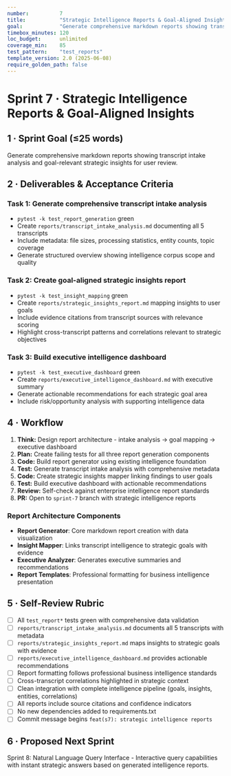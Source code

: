 ```yaml
---
number:          7
title:           "Strategic Intelligence Reports & Goal-Aligned Insights"
goal:            "Generate comprehensive markdown reports showing transcript intake and goal-relevant strategic insights"
timebox_minutes: 120
loc_budget:      unlimited
coverage_min:    85
test_pattern:    "test_reports"
template_version: 2.0 (2025-06-08)
require_golden_path: false
---
```


# Sprint 7 · Strategic Intelligence Reports & Goal-Aligned Insights

## **1 · Sprint Goal (≤25 words)**

Generate comprehensive markdown reports showing transcript intake analysis and goal-relevant strategic insights for user review.

## **2 · Deliverables & Acceptance Criteria**

### Task 1: Generate comprehensive transcript intake analysis
- `pytest -k test_report_generation` green
- Create `reports/transcript_intake_analysis.md` documenting all 5 transcripts
- Include metadata: file sizes, processing statistics, entity counts, topic coverage
- Generate structured overview showing intelligence corpus scope and quality

### Task 2: Create goal-aligned strategic insights report  
- `pytest -k test_insight_mapping` green
- Create `reports/strategic_insights_report.md` mapping insights to user goals
- Include evidence citations from transcript sources with relevance scoring
- Highlight cross-transcript patterns and correlations relevant to strategic objectives

### Task 3: Build executive intelligence dashboard
- `pytest -k test_executive_dashboard` green
- Create `reports/executive_intelligence_dashboard.md` with executive summary
- Generate actionable recommendations for each strategic goal area
- Include risk/opportunity analysis with supporting intelligence data

## **4 · Workflow**

1. **Think:** Design report architecture - intake analysis → goal mapping → executive dashboard
2. **Plan:** Create failing tests for all three report generation components  
3. **Code:** Build report generator using existing intelligence foundation
4. **Test:** Generate transcript intake analysis with comprehensive metadata
5. **Code:** Create strategic insights mapper linking findings to user goals
6. **Test:** Build executive dashboard with actionable recommendations
7. **Review:** Self-check against enterprise intelligence report standards
8. **PR:** Open to `sprint-7` branch with strategic intelligence reports

### **Report Architecture Components**
- **Report Generator**: Core markdown report creation with data visualization
- **Insight Mapper**: Links transcript intelligence to strategic goals with evidence
- **Executive Analyzer**: Generates executive summaries and recommendations  
- **Report Templates**: Professional formatting for business intelligence presentation

## **5 · Self-Review Rubric**

- [ ] All `test_report*` tests green with comprehensive data validation
- [ ] `reports/transcript_intake_analysis.md` documents all 5 transcripts with metadata
- [ ] `reports/strategic_insights_report.md` maps insights to strategic goals with evidence
- [ ] `reports/executive_intelligence_dashboard.md` provides actionable recommendations
- [ ] Report formatting follows professional business intelligence standards
- [ ] Cross-transcript correlations highlighted in strategic context
- [ ] Clean integration with complete intelligence pipeline (goals, insights, entities, correlations)
- [ ] All reports include source citations and confidence indicators
- [ ] No new dependencies added to requirements.txt
- [ ] Commit message begins `feat(s7): strategic intelligence reports`

## **6 · Proposed Next Sprint**

Sprint 8: Natural Language Query Interface - Interactive query capabilities with instant strategic answers based on generated intelligence reports. 